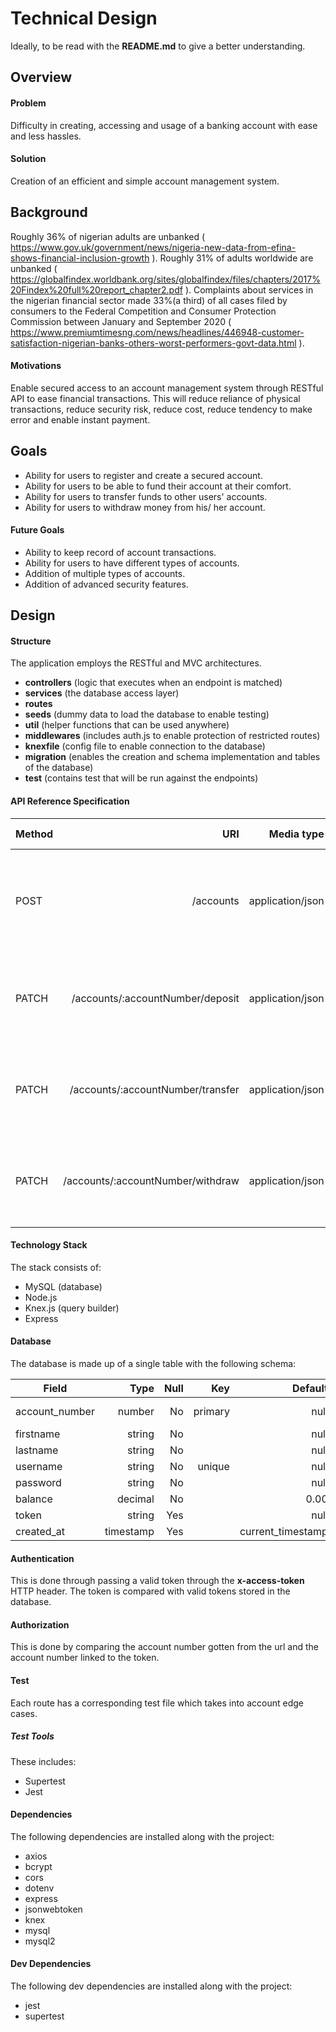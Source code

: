 # Technical Design
Ideally, to be read with the **README.md** to give a better understanding.

## Overview
#### Problem
Difficulty in creating, accessing and usage of a banking account with ease and less hassles.

#### Solution
Creation of an efficient and simple account management system.

## Background
Roughly 36% of nigerian adults are unbanked ( https://www.gov.uk/government/news/nigeria-new-data-from-efina-shows-financial-inclusion-growth ).
Roughly 31% of adults worldwide are unbanked ( https://globalfindex.worldbank.org/sites/globalfindex/files/chapters/2017%20Findex%20full%20report_chapter2.pdf ).
Complaints about services in the nigerian financial sector made 33%(a third) of all cases filed by consumers to the Federal Competition and Consumer Protection Commission between January and September 2020 ( https://www.premiumtimesng.com/news/headlines/446948-customer-satisfaction-nigerian-banks-others-worst-performers-govt-data.html ).

#### Motivations
Enable secured access to an account management system through RESTful API to ease financial transactions. This will reduce reliance of physical transactions, reduce security risk, reduce cost, reduce tendency to make error and enable instant payment.

## Goals
 - Ability for users to register and create a secured account.
 - Ability for users to be able to fund their account at their comfort.
 - Ability for users to transfer funds to other users' accounts.
 - Ability for users to withdraw money from his/ her account.

#### Future Goals
 - Ability to keep record of account transactions.
 - Ability for users to have different types of accounts.
 - Addition of multiple types of accounts.
 - Addition of advanced security features.

## Design

#### Structure
The application employs the RESTful and MVC architectures.

 - **controllers** (logic that executes when an endpoint is matched)
 - **services** (the database access layer)
 - **routes**
 - **seeds** (dummy data to load the database to enable testing)
 - **util** (helper functions that can be used anywhere)
 - **middlewares** (includes auth.js to enable protection of restricted routes)
 - **knexfile** (config file to enable connection to the database)
 - **migration** (enables the creation and schema implementation and tables of the database)
 - **test** (contains test that will be run against the endpoints)

#### API Reference Specification

| Method     | URI | Media type | Description | Protected | Status Code |
| --------- | -----:| -----:| -----:| -----:| -----:|
| POST  | /accounts | application/json | Creates a new account | No | 201 Created, 400 Bad Request, 500 Internal Server Error |
| PATCH    |   /accounts/:accountNumber/deposit |   application/json |  Deposits fund to an account  | Yes | 200 OK, 400 Bad Request, 500 Internal Server Error |
| PATCH      |    /accounts/:accountNumber/transfer |    application/json |  Transfers fund to a receiver's account   | Yes |  200 OK, 400 Bad Request, 500 Internal Server Error  |
| PATCH  | /accounts/:accountNumber/withdraw | application/json | Withdraws fund from an account | Yes | 200 OK, 400 Bad Request, 500 Internal Server Error |

#### Technology Stack
The stack consists of:
 - MySQL (database)
 - Node.js
 - Knex.js (query builder)
 - Express

#### Database
The database is made up of a single table with the following schema:

| Field     | Type | Null | Key | Default | Extra |
| --------- | -----:| -----:| -----:| -----:| -----:|
| account_number  | number | No | primary | null | auto increment |
| firstname    |   string |   No |    |   null |    |
| lastname      |    string |    No |     |    null |     |
| username  | string | No | unique | null |  |
| password     |   string |   No |    |   null |    |
| balance      |    decimal |    No |     |    0.00 |     |
| token  | string | Yes |  | null |  |
| created_at     |   timestamp |   Yes |    |   current_timestamp |    |

#### Authentication
This is done through passing a valid token through the **x-access-token** HTTP header. The token is compared with valid tokens stored in the database.

#### Authorization
This is done by comparing the account number gotten from the url and the account number linked to the token.

#### Test
Each route has a corresponding test file which takes into account edge cases.

##### Test Tools
These includes:
 - Supertest
 - Jest


#### Dependencies
The following dependencies are installed along with the project:
 - axios
 - bcrypt
 - cors
 - dotenv
 - express
 - jsonwebtoken
 - knex
 - mysql
 - mysql2

#### Dev Dependencies
The following dev dependencies are installed along with the project:
 - jest
 - supertest








